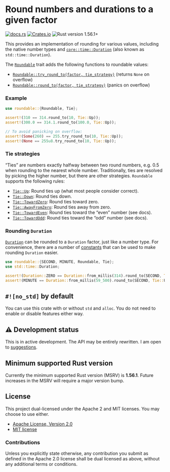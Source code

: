 # Round numbers and durations to a given factor

[![docs.rs](https://img.shields.io/docsrs/roundable)][docs.rs]
[![Crates.io](https://img.shields.io/crates/v/roundable)][crates.io]
![Rust version 1.56.1+](https://img.shields.io/badge/Rust%20version-1.56.1%2B-success)

This provides an implementation of rounding for various values, including the
native number types and [`core::time::Duration`][`Duration`] (also known as
`std::time::Duration`).

The [`Roundable`] trait adds the following functions to roundable values:

 * [`Roundable::try_round_to(factor, tie_strategy)`][`try_round_to()`] (returns
   `None` on overflow)
 * [`Roundable::round_to(factor, tie_strategy)`][`round_to()`] (panics on
   overflow)

### Example

```rust
use roundable::{Roundable, Tie};

assert!(310 == 314.round_to(10, Tie::Up));
assert!(300.0 == 314.1.round_to(100.0, Tie::Up));

// To avoid panicking on overflow:
assert!(Some(260) == 255.try_round_to(10, Tie::Up));
assert!(None == 255u8.try_round_to(10, Tie::Up));
```

### Tie strategies

“Ties” are numbers exactly halfway between two round numbers, e.g. 0.5 when
rounding to the nearest whole number. Traditionally, ties are resolved by
picking the higher number, but there are other strategies. `Roundable` supports
the following rules:

  * [`Tie::Up`]: Round ties up (what most people consider correct).
  * [`Tie::Down`]: Round ties down.
  * [`Tie::TowardZero`]: Round ties toward zero.
  * [`Tie::AwayFromZero`]: Round ties away from zero.
  * [`Tie::TowardEven`]: Round ties toward the “even” number (see docs).
  * [`Tie::TowardOdd`]: Round ties toward the “odd” number (see docs).

### Rounding `Duration`

[`Duration`] can be rounded to a `Duration` factor, just like a number type. For
convenience, there are a number of [constants] that can be used to make rounding
`Duration` easier.

```rust
use roundable::{SECOND, MINUTE, Roundable, Tie};
use std::time::Duration;

assert!(Duration::ZERO == Duration::from_millis(314).round_to(SECOND, Tie::Up));
assert!(MINUTE == Duration::from_millis(59_500).round_to(SECOND, Tie::Up));
```

## `#![no_std]` by default

You can use this crate with or without `std` and `alloc`. You do not need to
enable or disable features either way.

## ⚠️ Development status

This is in active development. The API may be entirely rewritten. I am open to
[suggestions][issues].

## Minimum supported Rust version

Currently the minimum supported Rust version (MSRV) is **1.56.1**. Future
increases in the MSRV will require a major version bump.

## License

This project dual-licensed under the Apache 2 and MIT licenses. You may choose
to use either.

  * [Apache License, Version 2.0](LICENSE-APACHE)
  * [MIT license](LICENSE-MIT)

### Contributions

Unless you explicitly state otherwise, any contribution you submit as defined
in the Apache 2.0 license shall be dual licensed as above, without any
additional terms or conditions.

[docs.rs]: https://docs.rs/roundable/0.1.1/roundable/
[crates.io]: https://crates.io/crates/roundable
[issues]: https://github.com/danielparks/roundable/issues
[`Duration`]: https://doc.rust-lang.org/core/time/struct.Duration.html
[`Roundable`]: https://docs.rs/roundable/0.1.1/roundable/trait.Roundable.html
[`try_round_to()`]: https://docs.rs/roundable/0.1.1/roundable/trait.Roundable.html#tymethod.try_round_to
[`round_to()`]: https://docs.rs/roundable/0.1.1/roundable/trait.Roundable.html#method.round_to
[`Tie::Up`]: https://docs.rs/roundable/0.1.1/roundable/enum.Tie.html#variant.Up
[`Tie::Down`]: https://docs.rs/roundable/0.1.1/roundable/enum.Tie.html#variant.Down
[`Tie::TowardZero`]: https://docs.rs/roundable/0.1.1/roundable/enum.Tie.html#variant.TowardZero
[`Tie::AwayFromZero`]: https://docs.rs/roundable/0.1.1/roundable/enum.Tie.html#variant.AwayFromZero
[`Tie::TowardEven`]: https://docs.rs/roundable/0.1.1/roundable/enum.Tie.html#variant.TowardEven
[`Tie::TowardOdd`]: https://docs.rs/roundable/0.1.1/roundable/enum.Tie.html#variant.TowardOdd
[constants]: https://docs.rs/roundable/0.1.1/roundable/#constants
